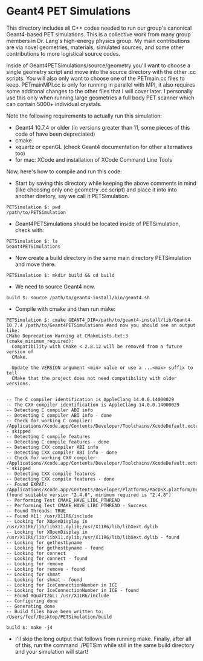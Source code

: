 # Geant4 PET Simulations

This directory includes all C++ codes needed to run our group's canonical Geant4-based PET simulations. This is a collective work from many group members in Dr. Lang's high-energy physics group. My main contributions are via novel geometries, materials, simulated sources, and some other contributions to more logistical source codes.

Inside of Geant4PETSimulations/source/geometry you'll want to choose a single geometry script and move into the source directory with the other .cc scripts. You will also only want to choose one of the PETmain.cc files to keep. PETmainMPI.cc is only for running in parallel with MPI, it also requires some additonal changes to the other files that I will cover later. I personally use this only when running large geometries a full body PET scanner which can contain 5000+ individual crystals. 

Note the following requirements to actually run this simulation:
* Geant4 10.7.4 or older (in versions greater than 11, some pieces of this code of have been depreciated)
* cmake
* xquartz or openGL (check Geant4 documentation for other alternatives too)
* for mac: XCode and installation of XCode Command Line Tools 

Now, here's how to compile and run this code: 

* Start by saving this directory while keeping the above comments in mind (like choosing only one geometry .cc script) and place it into into another diretory, say we call it PETSimulation. 

```
PETSimulation $: pwd 
/path/to/PETSimulation
```
* Geant4PETSimulations should be located inside of PETSimulation, check with: 
```
PETSimulation $: ls 
Geant4PETSimulations
```
* Now create a build directory in the same main directory PETSimulation and move there. 

```
PETSimulation $: mkdir build && cd build 
```
* We need to source Geant4 now.

```
build $: source /path/to/geant4-install/bin/geant4.sh
```
* Compile with cmake and then run make:

```
PETSimulation $: cmake GEANT4_DIR=/path/to/geant4-install/lib/Geant4-10.7.4 /path/to/Geant4PETSimulations #and now you should see an output like:
CMake Deprecation Warning at CMakeLists.txt:3 (cmake_minimum_required):
  Compatibility with CMake < 2.8.12 will be removed from a future version of
  CMake.

  Update the VERSION argument <min> value or use a ...<max> suffix to tell
  CMake that the project does not need compatibility with older versions.


-- The C compiler identification is AppleClang 14.0.0.14000029
-- The CXX compiler identification is AppleClang 14.0.0.14000029
-- Detecting C compiler ABI info
-- Detecting C compiler ABI info - done
-- Check for working C compiler: /Applications/Xcode.app/Contents/Developer/Toolchains/XcodeDefault.xctoolchain/usr/bin/cc - skipped
-- Detecting C compile features
-- Detecting C compile features - done
-- Detecting CXX compiler ABI info
-- Detecting CXX compiler ABI info - done
-- Check for working CXX compiler: /Applications/Xcode.app/Contents/Developer/Toolchains/XcodeDefault.xctoolchain/usr/bin/c++ - skipped
-- Detecting CXX compile features
-- Detecting CXX compile features - done
-- Found EXPAT: /Applications/Xcode.app/Contents/Developer/Platforms/MacOSX.platform/Developer/SDKs/MacOSX13.1.sdk/usr/lib/libexpat.tbd (found suitable version "2.4.8", minimum required is "2.4.8") 
-- Performing Test CMAKE_HAVE_LIBC_PTHREAD
-- Performing Test CMAKE_HAVE_LIBC_PTHREAD - Success
-- Found Threads: TRUE  
-- Found X11: /usr/X11R6/include   
-- Looking for XOpenDisplay in /usr/X11R6/lib/libX11.dylib;/usr/X11R6/lib/libXext.dylib
-- Looking for XOpenDisplay in /usr/X11R6/lib/libX11.dylib;/usr/X11R6/lib/libXext.dylib - found
-- Looking for gethostbyname
-- Looking for gethostbyname - found
-- Looking for connect
-- Looking for connect - found
-- Looking for remove
-- Looking for remove - found
-- Looking for shmat
-- Looking for shmat - found
-- Looking for IceConnectionNumber in ICE
-- Looking for IceConnectionNumber in ICE - found
-- Found XQuartzGL: /usr/X11R6/include  
-- Configuring done
-- Generating done
-- Build files have been written to: /Users/feef/Desktop/PETSimulation/build

build $: make -j4 
```
* I'll skip the long output that follows from running make. Finally, after all of this, run the command ./PETSim while still in the same build directory and your simulation will start!
